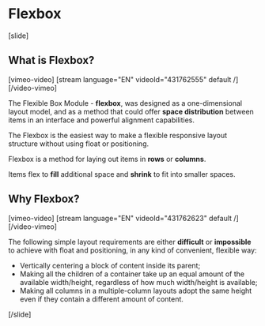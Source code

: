 # Flexbox

[slide]

## What is Flexbox?

[vimeo-video]
[stream language="EN" videoId="431762555" default /]
[/video-vimeo]

The Flexible Box Module - **flexbox**, was designed as a one-dimensional layout model, and as a method that could offer **space distribution** between items in an interface and powerful alignment capabilities.

The Flexbox is the easiest way to make a flexible responsive layout structure without using float or positioning.

Flexbox is a method for laying out items in **rows** or **columns**.

Items flex to **fill** additional space and **shrink** to fit into smaller spaces.

## Why Flexbox?

[vimeo-video]
[stream language="EN" videoId="431762623" default /]
[/video-vimeo]

The following simple layout requirements are either **difficult** or **impossible** to achieve with float and positioning, in any kind of convenient, flexible way:
* Vertically centering a block of content inside its parent;
* Making all the children of a container take up an equal amount of the available width/height, regardless of how much width/height is available;
* Making all columns in a multiple-column layouts adopt the same height even if they contain a different amount of content.

[/slide]

